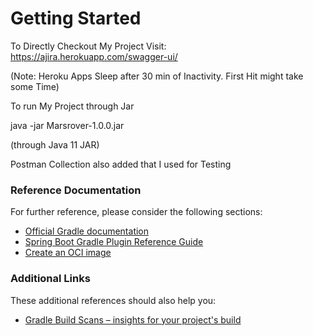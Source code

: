 # Getting Started

To Directly Checkout My Project Visit:  https://ajira.herokuapp.com/swagger-ui/

(Note: Heroku Apps Sleep after 30 min of Inactivity. First Hit might take some Time)

To run My Project through Jar

java -jar Marsrover-1.0.0.jar

(through Java 11 JAR)

Postman Collection also added that I used for Testing


### Reference Documentation
For further reference, please consider the following sections:

* [Official Gradle documentation](https://docs.gradle.org)
* [Spring Boot Gradle Plugin Reference Guide](https://docs.spring.io/spring-boot/docs/2.4.1/gradle-plugin/reference/html/)
* [Create an OCI image](https://docs.spring.io/spring-boot/docs/2.4.1/gradle-plugin/reference/html/#build-image)

### Additional Links
These additional references should also help you:

* [Gradle Build Scans – insights for your project's build](https://scans.gradle.com#gradle)

